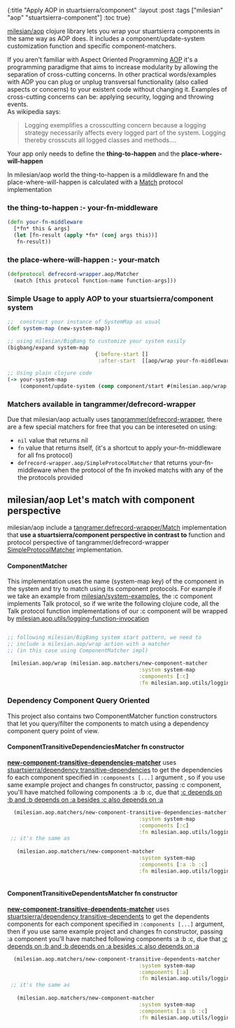 {:title "Apply AOP in stuartsierra/component"
 :layout :post
 :tags  ["milesian" "aop" "stuartsierra-component"]
 :toc true}


[milesian/aop](https://github.com/milesian/aop) clojure library lets you wrap your stuartsierra components in the same way as AOP does. It includes a component/update-system customization function and specific component-matchers.

If you aren't familiar with Aspect Oriented Programming [AOP](http://en.wikipedia.org/wiki/Aspect-oriented_programming) it's a programming paradigme that aims to increase modularity by allowing the separation of cross-cutting concerns. In other practical words/examples with AOP you can plug or unplug transversal functionality (also called aspects or concerns) to your existent code without changing it. Examples of cross-cutting concerns can be: applying security, logging and throwing events.    
As wikipedia says:
> Logging exemplifies a crosscutting concern because a logging strategy necessarily affects every logged part of the system. Logging thereby crosscuts all logged classes and methods....

Your app only needs to define the **thing-to-happen** and the **place-where-will-happen**

In milesian/aop world the thing-to-happen is a milddleware fn and the place-where-will-happen is calculated with a [Match](https://github.com/tangrammer/defrecord-wrapper/blob/master/src/defrecord_wrapper/aop.clj#L4) protocol implementation

### the thing-to-happen :- your-fn-middleware
```clojure
(defn your-fn-middleware
  [*fn* this & args]
  (let [fn-result (apply *fn* (conj args this))]
   fn-result))
```

### the place-where-will-happen :- your-match
```clojure
(defprotocol defrecord-wrapper.aop/Matcher
  (match [this protocol function-name function-args]))
```
### Simple Usage to apply AOP to your stuartsierra/component system
```clojure
;;  construct your instance of SystemMap as usual
(def system-map (new-system-map))

;; using milesian/BigBang to customize your system easily
(bigbang/expand system-map
                            {:before-start []
                             :after-start  [[aop/wrap your-fn-middleware]]})

;; Using plain clojure code
(-> your-system-map
    (component/update-system (comp component/start #(milesian.aop/wrap % your-fn-middleware)))
```


### Matchers available in tangrammer/defrecord-wrapper
Due that milesian/aop actually uses [tangrammer/defrecord-wrapper](https://github.com/tangrammer/defrecord-wrapper/), there are a few special matchers  for free that you can be intereseted on using:
+ `nil` value that returns nil
+ `fn` value  that returns itself, (it's a shortcut to apply your-fn-middleware for all fns protocol)
+ `defrecord-wrapper.aop/SimpleProtocolMatcher` that returns your-fn-middleware when the protocol of the fn invoked matchs with any of the the protocols provided




## milesian/aop Let's match with component perspective 

milesian/aop include a [tangramer.defrecord-wrapper/Match](https://github.com/tangrammer/defrecord-wrapper/blob/master/src/defrecord_wrapper/aop.clj#L4-L5) implementation that **use a stuartsierra/component perspective in contrast to** function and protocol perspective of tangrammer/defrecord-wrapper [SimpleProtocolMatcher](https://github.com/tangrammer/defrecord-wrapper/blob/master/src/defrecord_wrapper/aop.clj#L15) implementation.

####  ComponentMatcher 
This implementation  uses the name (system-map key) of the component in the system and try to match using its component protocols.
For example if we take an example from [milesian/system-examples](https://github.com/milesian/system-examples/blob/master/src/milesian/system_examples.clj), the :c component implements Talk protocol, so if we write the following clojure code, all the Talk protocol function implementations of our :c component will be wrapped by [milesian.aop.utils/logging-function-invocation](https://github.com/milesian/aop/blob/master/src/milesian/aop/utils.clj#L20) 

```clojure

;; following milesian/BigBang system start pattern, we need to 
;; include a milesian.aop/wrap action with a matcher 
;; (in this case using ComponentMatcher impl)

 [milesian.aop/wrap (milesian.aop.matchers/new-component-matcher 
                                          :system system-map 
                                          :components [:c] 
                                          :fn milesian.aop.utils/logging-function-invocation)]                                          
```

###  Dependency Component Query Oriented 
This project also contains two ComponentMatcher function constructors that let you query/filter the components to match using a dependency component query point of view. 


#### ComponentTransitiveDependenciesMatcher fn constructor
**[new-component-transitive-dependencies-matcher](https://github.com/milesian/aop/blob/master/src/milesian/aop/matchers.clj#L33)** uses [stuartsierra/dependency transitive-dependencies](https://github.com/stuartsierra/dependency/blob/master/src/com/stuartsierra/dependency.clj#L19)  to get the dependencies fo each component specified in ```:components [...]``` argument , so if you use same example project and changes fn constructor, passing :c component, you'll have matched following components :a :b :c, due that [:c depends on :b and :b depends on :a besides :c also depends on :a](https://github.com/milesian/system-examples/blob/master/src/milesian/system_examples.clj#L45-L50)

```clojure
  (milesian.aop.matchers/new-component-transitive-dependencies-matcher 
                                          :system system-map 
                                          :components [:c] 
                                          :fn milesian.aop.utils/logging-function-invocation)
 ;; it's the same as                                           
 
   (milesian.aop.matchers/new-component-matcher 
                                          :system system-map 
                                          :components [:a :b :c] 
                                          :fn milesian.aop.utils/logging-function-invocation)
 
```

 
#### ComponentTransitiveDependentsMatcher fn constructor
**[new-component-transitive-dependents-matcher](https://github.com/milesian/aop/blob/master/src/milesian/aop/matchers.clj#L40)** uses [stuartsierra/dependency transitive-dependents](https://github.com/stuartsierra/dependency/blob/master/src/com/stuartsierra/dependency.clj#L22) to get the dependents components for each component specified in ```:components [...]``` argument, then if you use same example project and changes fn constructor, passing :a component you'll have matched following components :a :b :c, due that [:c depends on :b and :b depends on :a besides :c also depends on :a](https://github.com/milesian/system-examples/blob/master/src/milesian/system_examples.clj#L45-L50)
```clojure
  (milesian.aop.matchers/new-component-transitive-dependents-matcher 
                                          :system system-map 
                                          :components [:a] 
                                          :fn milesian.aop.utils/logging-function-invocation)
 ;; it's the same as                                           
 
   (milesian.aop.matchers/new-component-matcher 
                                          :system system-map 
                                          :components [:a :b :c] 
                                          :fn milesian.aop.utils/logging-function-invocation)
 
```


